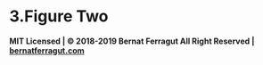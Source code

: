 # 3.Figure Two




**MIT Licensed | © 2018-2019 Bernat Ferragut All Right Reserved | [bernatferragut.com](http://bernatferragut.com/)**